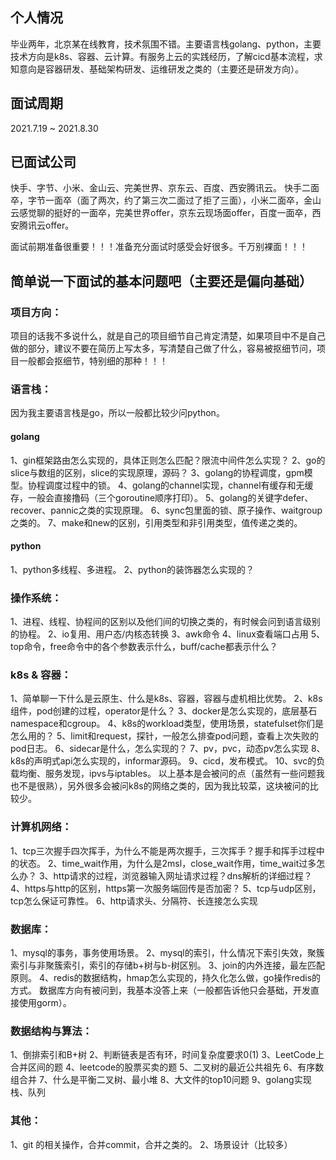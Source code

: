 ## 个人情况
毕业两年，北京某在线教育，技术氛围不错。主要语言栈golang、python，主要技术方向是k8s、容器、云计算。有服务上云的实践经历，了解cicd基本流程，求知意向是容器研发、基础架构研发、运维研发之类的（主要还是研发方向）。

## 面试周期
2021.7.19 ~ 2021.8.30

## 已面试公司
快手、字节、小米、金山云、完美世界、京东云、百度、西安腾讯云。
快手二面卒，字节一面卒（面了两次，约了第三次二面过了拒了三面），小米二面卒，金山云感觉聊的挺好的一面卒，完美世界offer，京东云现场面offer，百度一面卒，西安腾讯云offer。

面试前期准备很重要！！！准备充分面试时感受会好很多。千万别裸面！！！

## 简单说一下面试的基本问题吧（主要还是偏向基础）
### 项目方向：
项目的话我不多说什么，就是自己的项目细节自己肯定清楚，如果项目中不是自己做的部分，建议不要在简历上写太多，写清楚自己做了什么，容易被抠细节问，项目一般都会抠细节，特别细的那种！！！

### 语言栈：
因为我主要语言栈是go，所以一般都比较少问python。
#### golang
1、gin框架路由怎么实现的，具体正则怎么匹配？限流中间件怎么实现？
2、go的slice与数组的区别，slice的实现原理，源码？
3、golang的协程调度，gpm模型。协程调度过程中的锁。
4、golang的channel实现，channel有缓存和无缓存，一般会直接撸码（三个goroutine顺序打印）。
5、golang的关键字defer、recover、pannic之类的实现原理。
6、sync包里面的锁、原子操作、waitgroup之类的。
7、make和new的区别，引用类型和非引用类型，值传递之类的。
#### python
1、python多线程、多进程。
2、python的装饰器怎么实现的？

### 操作系统：
1、进程、线程、协程间的区别以及他们间的切换之类的，有时候会问到语言级别的协程。
2、io复用、用户态/内核态转换
3、awk命令
4、linux查看端口占用
5、top命令，free命令中的各个参数表示什么，buff/cache都表示什么？

### k8s & 容器：
1、简单聊一下什么是云原生、什么是k8s、容器，容器与虚机相比优势。
2、k8s组件，pod创建的过程，operator是什么？
3、docker是怎么实现的，底层基石namespace和cgroup。
4、k8s的workload类型，使用场景，statefulset你们是怎么用的？
5、limit和request，探针，一般怎么排查pod问题，查看上次失败的pod日志。
6、sidecar是什么，怎么实现的？
7、pv，pvc，动态pv怎么实现
8、k8s的声明式api怎么实现的，informar源码。
9、cicd，发布模式。
10、svc的负载均衡、服务发现，ipvs与iptables。
以上基本是会被问的点（虽然有一些问题我也不是很熟），另外很多会被问k8s的网络之类的，因为我比较菜，这块被问的比较少。

### 计算机网络：
1、tcp三次握手四次挥手，为什么不能是两次握手，三次挥手？握手和挥手过程中的状态。
2、time_wait作用，为什么是2msl，close_wait作用，time_wait过多怎么办？
3、http请求的过程，浏览器输入网址请求过程？dns解析的详细过程？
4、https与http的区别，https第一次服务端回传是否加密？
5、tcp与udp区别，tcp怎么保证可靠性。
6、http请求头、分隔符、长连接怎么实现

### 数据库：
1、mysql的事务，事务使用场景。
2、mysql的索引，什么情况下索引失效，聚簇索引与非聚簇索引，索引的存储b+树与b-树区别。
3、join的内外连接，最左匹配原则。
4、redis的数据结构，hmap怎么实现的，持久化怎么做，go操作redis的方式。
数据库方向有被问到，我基本没答上来（一般都告诉他只会基础，开发直接使用gorm）。

### 数据结构与算法：
1、倒排索引和B+树
2、判断链表是否有环，时间复杂度要求0(1)
3、LeetCode上合并区间的题
4、leetcode的股票买卖的题
5、二叉树的最近公共祖先
6、有序数组合并
7、什么是平衡二叉树、最小堆
8、大文件的top10问题
9、golang实现栈、队列

### 其他：
1、git 的相关操作，合并commit，合并之类的。
2、场景设计（比较多）
